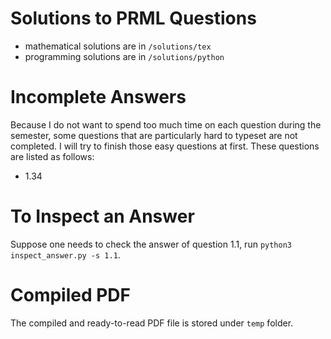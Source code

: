 # Solutions to PRML Questions

- mathematical solutions are in ```/solutions/tex```
- programming solutions are in ```/solutions/python```

# Incomplete Answers
Because I do not want to spend too much time on each question during the semester, some questions that are particularly hard to typeset are not completed. I will try to finish those easy questions at first. These questions are listed as follows:
- 1.34

# To Inspect an Answer

Suppose one needs to check the answer of question 1.1, run ```python3 inspect_answer.py -s 1.1```.

# Compiled PDF
The compiled and ready-to-read PDF file is stored under ```temp``` folder.
